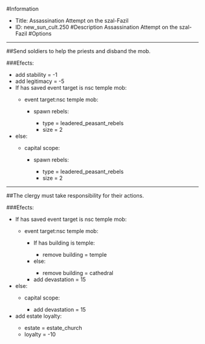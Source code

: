 #Information
 - Title: Assassination Attempt on the szal-Fazil
 - ID: new_sun_cult.250
#Description
Assassination Attempt on the szal-Fazil
#Options

___
##Send soldiers to help the priests and disband the mob.

###Efects:<ul><li>add stability = -1</li><li>add legitimacy = -5</li><li>If has saved event target is nsc temple mob:</li><ul><li>event target:nsc temple mob:</li><ul><li>spawn rebels:</li><ul><li>type = leadered_peasant_rebels</li><li>size = 2</li></ul></ul></ul><li>else:</li><ul><li>capital scope:</li><ul><li>spawn rebels:</li><ul><li>type = leadered_peasant_rebels</li><li>size = 2</li></ul></ul></ul></ul>

___
##The clergy must take responsibility for their actions.

###Efects:<ul><li>If has saved event target is nsc temple mob:</li><ul><li>event target:nsc temple mob:</li><ul><li>If has building is temple:</li><ul><li>remove building = temple</li></ul><li>else:</li><ul><li>remove building = cathedral</li></ul><li>add devastation = 15</li></ul></ul><li>else:</li><ul><li>capital scope:</li><ul><li>add devastation = 15</li></ul></ul><li>add estate loyalty:</li><ul><li>estate = estate_church</li><li>loyalty = -10</li></ul></ul>
